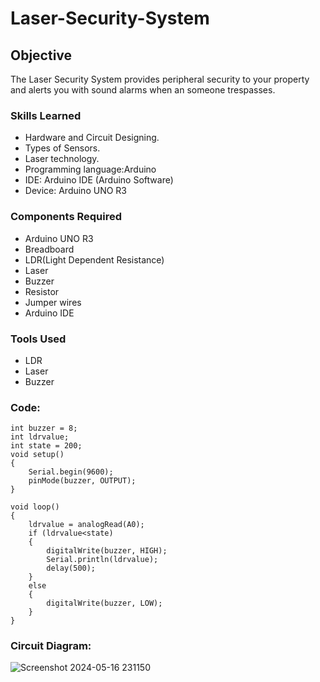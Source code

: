 # Laser-Security-System

## Objective

The Laser Security System provides peripheral security to your property and alerts you with sound alarms when an someone trespasses.

### Skills Learned

- Hardware and Circuit Designing.
- Types of Sensors.
- Laser technology.
- Programming language:Arduino
-  IDE: Arduino IDE (Arduino Software)
-  Device: Arduino UNO R3

### Components Required

- Arduino UNO R3
- Breadboard
- LDR(Light Dependent Resistance)
- Laser
- Buzzer
- Resistor
- Jumper wires
- Arduino IDE

### Tools Used

- LDR
- Laser
- Buzzer

### Code:

```
int buzzer = 8;
int ldrvalue;
int state = 200;
void setup()
{
	Serial.begin(9600);
	pinMode(buzzer, OUTPUT);
}

void loop()
{
	ldrvalue = analogRead(A0);
	if (ldrvalue<state)
	{
		digitalWrite(buzzer, HIGH);
		Serial.println(ldrvalue);
		delay(500);
	}
	else 
	{
		digitalWrite(buzzer, LOW);
	}
}
```
### Circuit Diagram:
![Screenshot 2024-05-16 231150](https://github.com/GitKhushal/Laser-Security-System/assets/168212318/b34afe91-dfd3-4cd3-9685-dbda75f4b08e)
